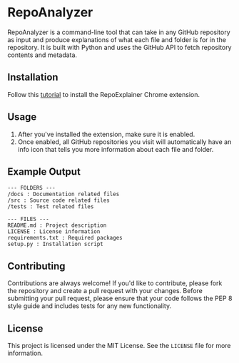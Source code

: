 # RepoAnalyzer

RepoAnalyzer is a command-line tool that can take in any GitHub repository as input and produce explanations of what each file and folder is for in the repository. It is built with Python and uses the GitHub API to fetch repository contents and metadata.

## Installation

Follow this [tutorial](https://developer.chrome.com/docs/extensions/mv3/getstarted/development-basics/#load-unpacked) to install the RepoExplainer Chrome extension.

## Usage

1. After you've installed the extension, make sure it is enabled.
2. Once enabled, all GitHub repositories you visit will automatically have an info icon that tells you more information about each file and folder.

## Example Output

```
--- FOLDERS ---
/docs : Documentation related files
/src : Source code related files
/tests : Test related files

--- FILES ---
README.md : Project description
LICENSE : License information
requirements.txt : Required packages
setup.py : Installation script
```

## Contributing

Contributions are always welcome! If you'd like to contribute, please fork the repository and create a pull request with your changes. Before submitting your pull request, please ensure that your code follows the PEP 8 style guide and includes tests for any new functionality.

## License

This project is licensed under the MIT License. See the `LICENSE` file for more information.
